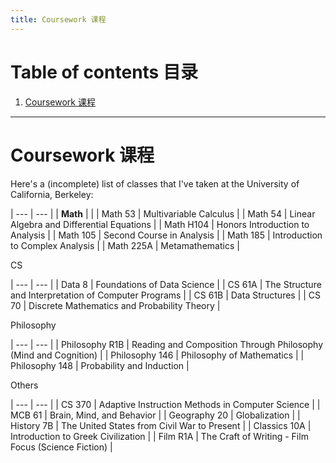 ```yaml
---
title: Coursework 课程
---
```


# Table of contents 目录

1. [Coursework 课程](#coursework-课程)

***

# Coursework 课程

Here's a (incomplete) list of classes that I've taken at the University of California, Berkeley:

| --- | --- |
| **Math** | |
| Math 53 | Multivariable Calculus |
| Math 54 | Linear Algebra and Differential Equations |
| Math H104 | Honors Introduction to Analysis |
| Math 105 | Second Course in Analysis |
| Math 185 | Introduction to Complex Analysis |
| Math 225A | Metamathematics |

CS

| --- | --- |
| Data 8 | Foundations of Data Science |
| CS 61A | The Structure and Interpretation of Computer Programs |
| CS 61B | Data Structures |
| CS 70 | Discrete Mathematics and Probability Theory |

Philosophy

| --- | --- |
| Philosophy R1B | Reading and Composition Through Philosophy (Mind and Cognition) |
| Philosophy 146 | Philosophy of Mathematics |
| Philosophy 148 | Probability and Induction |

Others

| --- | --- |
| CS 370 | Adaptive Instruction Methods in Computer Science |
| MCB 61 | Brain, Mind, and Behavior |
| Geography 20 | Globalization |
| History 7B | The United States from Civil War to Present |
| Classics 10A | Introduction to Greek Civilization |
| Film R1A | The Craft of Writing - Film Focus (Science Fiction) |